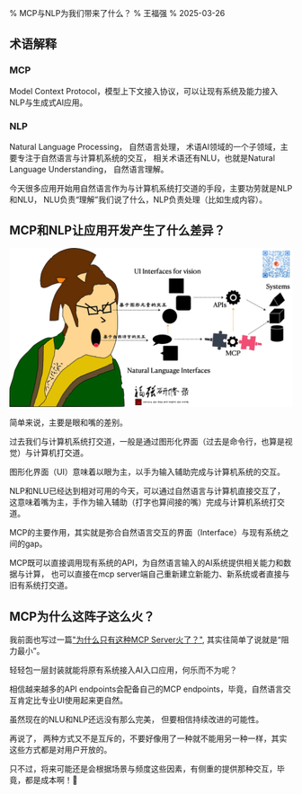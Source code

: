 % MCP与NLP为我们带来了什么？
% 王福强
% 2025-03-26

## 术语解释

### MCP

Model Context Protocol，模型上下文接入协议，可以让现有系统及能力接入NLP与生成式AI应用。

### NLP

Natural Language Processing， 自然语言处理， 术语AI领域的一个子领域，主要专注于自然语言与计算机系统的交互， 相关术语还有NLU，也就是Natural Language Understanding， 自然语言理解。 

今天很多应用开始用自然语言作为与计算机系统打交道的手段，主要功劳就是NLP和NLU， NLU负责“理解”我们说了什么，NLP负责处理（比如生成内容）。

## MCP和NLP让应用开发产生了什么差异？

![](./images/NLP_with_MCP.webp)

简单来说，主要是眼和嘴的差别。

过去我们与计算机系统打交道，一般是通过图形化界面（过去是命令行，也算是视觉）与计算机打交道。

图形化界面（UI）意味着以眼为主，以手为输入辅助完成与计算机系统的交互。

NLP和NLU已经达到相对可用的今天，可以通过自然语言与计算机直接交互了， 这意味着嘴为主，手作为输入辅助（打字也算间接的嘴）完成与计算机系统打交道。

MCP的主要作用，其实就是弥合自然语言交互的界面（Interface）与现有系统之间的gap。

MCP既可以直接调用现有系统的API，为自然语言输入的AI系统提供相关能力和数据与计算， 也可以直接在mcp server端自己重新建立新能力、新系统或者直接与旧有系统打交道。

## MCP为什么这阵子这么火？

我前面也写过一篇["为什么只有这种MCP Server火了？"](https://afoo.me/posts/2025-02-26-why-tool-mcp-server-rocks.html), 其实往简单了说就是“阻力最小”。

轻轻包一层封装就能将原有系统接入AI入口应用，何乐而不为呢？

相信越来越多的API endpoints会配备自己的MCP endpoints，毕竟，自然语言交互肯定比专业UI使用起来更自然。

虽然现在的NLU和NLP还远没有那么完美， 但要相信持续改进的可能性。

再说了， 两种方式又不是互斥的，不要好像用了一种就不能用另一种一样，其实这些方式都是对用户开放的。

只不过，将来可能还是会根据场景与频度这些因素，有侧重的提供那种交互，毕竟，都是成本啊！🤣

